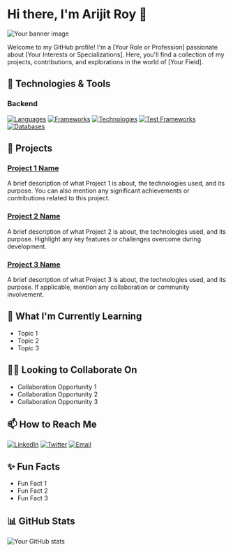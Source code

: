 # Hi there, I'm Arijit Roy 👋

![Your banner image](https://yourbannerimageurl.com)

Welcome to my GitHub profile! I'm a [Your Role or Profession] passionate about [Your Interests or Specializations]. Here, you'll find a collection of my projects, contributions, and explorations in the world of [Your Field].

## 🔧 Technologies & Tools

### Backend
[![Languages](https://img.shields.io/badge/%20Languages-C%23%20%7c%20Python%20%7C%20Java%20%7C%20C-green?style=flat&color=2bbc8a)]()
[![Frameworks](https://img.shields.io/badge/%20Frameworks-ASP.Net%20Web%20API%20%7c%20ASP.Net%20MVC%20%7C%20ASP.Net%20Core%20%7C%20ASP.Net%20Web%20-green?style=flat&color=2bbc8a)]()
[![Technologies](https://img.shields.io/badge/%20Data%20Access%20Technologies-Entity%20Framework%20%7c%20Dapper%20%7C%20ADO.Net-green?style=flat&color=2bbc8a)]()
[![Test Frameworks](https://img.shields.io/badge/%20Test%20Frameworks-xUnit%20%7c%20NUnit%20%7C%20Specflow%20%7c%20Moq%20%7c%20Fluent%20Assertions-green?style=flat&color=2bbc8a)]()
[![Databases](https://img.shields.io/badge/%20Databases-Microsoft%20SQL%20Server%20%7c%20MySQL-green?style=flat&color=2bbc8a)]()

## 🚀 Projects

### [Project 1 Name](https://github.com/yourusername/project1)
A brief description of what Project 1 is about, the technologies used, and its purpose. You can also mention any significant achievements or contributions related to this project.

### [Project 2 Name](https://github.com/yourusername/project2)
A brief description of what Project 2 is about, the technologies used, and its purpose. Highlight any key features or challenges overcome during development.

### [Project 3 Name](https://github.com/yourusername/project3)
A brief description of what Project 3 is about, the technologies used, and its purpose. If applicable, mention any collaboration or community involvement.

## 🌱 What I'm Currently Learning

- Topic 1
- Topic 2
- Topic 3

## 👯‍♀️ Looking to Collaborate On

- Collaboration Opportunity 1
- Collaboration Opportunity 2
- Collaboration Opportunity 3

## 📫 How to Reach Me

[![LinkedIn](https://img.shields.io/badge/LinkedIn-Your%20Name-blue?style=flat&logo=linkedin)](https://www.linkedin.com/in/yourusername)
[![Twitter](https://img.shields.io/badge/Twitter-@yourusername-1DA1F2?style=flat&logo=twitter&logoColor=white)](https://twitter.com/yourusername)
[![Email](https://img.shields.io/badge/Email-your.email@example.com-2bbc8a?style=flat&logo=gmail&logoColor=white)](mailto:your.email@example.com)

## ✨ Fun Facts

- Fun Fact 1
- Fun Fact 2
- Fun Fact 3

## 📊 GitHub Stats

![Your GitHub stats](https://github-readme-stats.vercel.app/api?username=aroyofficial&show_icons=true&theme=radical)

